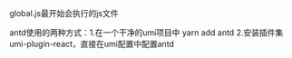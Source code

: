 global.js最开始会执行的js文件

antd使用的两种方式：1.在一个干净的umi项目中 yarn add antd 2.安装插件集umi-plugin-react，直接在umi配置中配置antd  
 <!-- antd: {
    dark: true,
    compact: true,
  }, -->